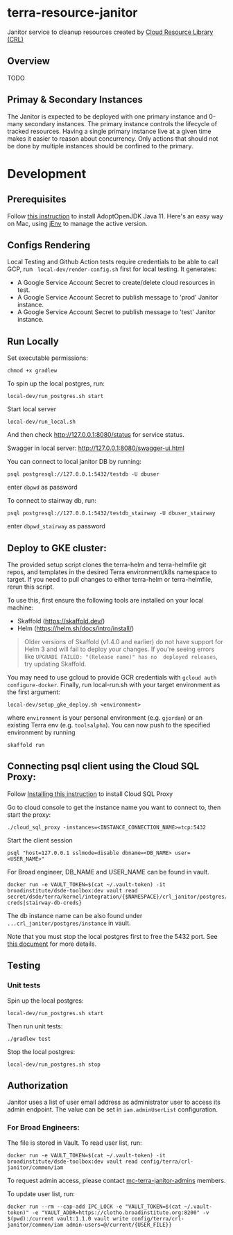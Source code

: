 # terra-resource-janitor
Janitor service to cleanup resources created by [Cloud Resource Library (CRL)](https://github.com/DataBiosphere/terra-cloud-resource-lib) 

## Overview
TODO

## Primay & Secondary Instances
The Janitor is expected to be deployed with one primary instance and 0-many secondary instances.
The primary instance controls the lifecycle of tracked resources. Having a single primary instance
live at a given time makes it easier to reason about concurrency. Only actions that should not be
done by multiple instances should be confined to the primary.

# Development

## Prerequisites
Follow [this instruction](https://adoptopenjdk.net/installation.html) to install AdoptOpenJDK Java 11. 
Here's an easy way on Mac, using [jEnv](https://www.jenv.be/) to manage the active version.

## Configs Rendering
Local Testing and Github Action tests require credentials to be able to call GCP, run
``` local-dev/render-config.sh``` first for local testing. It generates:
* A Google Service Account Secret to create/delete cloud resources in test.
* A Google Service Account Secret to publish message to 'prod' Janitor instance.
* A Google Service Account Secret to publish message to 'test' Janitor instance.

## Run Locally
Set executable permissions:
```
chmod +x gradlew
```

To spin up the local postgres, run:
```
local-dev/run_postgres.sh start
```
Start local server
```
local-dev/run_local.sh
```
And then check http://127.0.0.1:8080/status for service status.

Swagger in local server: http://127.0.0.1:8080/swagger-ui.html

You can connect to local janitor DB by running: 
```
psql postgresql://127.0.0.1:5432/testdb -U dbuser
```
enter `dbpwd` as password

To connect to stairway db, run: 
```
psql postgresql://127.0.0.1:5432/testdb_stairway -U dbuser_stairway
```
enter `dbpwd_stairway` as password

## Deploy to GKE cluster:
The provided setup script clones the terra-helm and terra-helmfile git repos,
and templates in the desired Terra environment/k8s namespace to target.
If you need to pull changes to either terra-helm or terra-helmfile, rerun this script.

To use this, first ensure the following tools are installed on your local machine:
 * Skaffold (https://skaffold.dev/)
 * Helm (https://helm.sh/docs/intro/install/)

> Older versions of Skaffold (v1.4.0 and earlier) do not have support for Helm 3 and will fail to deploy your 
changes. If you're seeing errors like `UPGRADE FAILED: "(Release name)" has no 
deployed releases`, try updating Skaffold.

You may need to use gcloud to provide GCR
 credentials with `gcloud auth configure-docker`. Finally, run local-run.sh with
  your target environment as the first argument:

```
local-dev/setup_gke_deploy.sh <environment>
```

where `environment` is your personal environment (e.g. `gjordan`) or an existing Terra env (e.g. `toolsalpha`).
You can now push to the specified environment by running

```
skaffold run
```

## Connecting psql client using the Cloud SQL Proxy:
Follow [Installing this instruction](https://cloud.google.com/sql/docs/mysql/sql-proxy#macos-64-bit)
to install Cloud SQL Proxy 

Go to cloud console to get the instance name you want to connect to, then start the proxy:
```
./cloud_sql_proxy -instances=<INSTANCE_CONNECTION_NAME>=tcp:5432
```
Start the client session
```
psql "host=127.0.0.1 sslmode=disable dbname=<DB_NAME> user=<USER_NAME>"
```
For Broad engineer, DB_NAME and USER_NAME can be found in vault. 
```
docker run -e VAULT_TOKEN=$(cat ~/.vault-token) -it broadinstitute/dsde-toolbox:dev vault read secret/dsde/terra/kernel/integration/{$NAMESPACE}/crl_janitor/postgres/{db-creds|stairway-db-creds}
```
The db instance name can be also found under `...crl_janitor/postgres/instance` in vault.

Note that you must stop the local postgres first to free the 5432 port.
See [this document](https://cloud.google.com/sql/docs/postgres/connect-admin-proxy) for more details.

## Testing

### Unit tests

Spin up the local postgres:
```
local-dev/run_postgres.sh start
```

Then run unit tests:
```
./gradlew test
```
Stop the local postgres:
```
local-dev/run_postgres.sh stop
```
## Authorization
Janitor uses a list of user email address as administrator user to access its admin endpoint.
The value can be set in `iam.adminUserList` configuration.
### For Broad Engineers:
The file is stored in Vault. 
To read user list, run:
```
docker run -e VAULT_TOKEN=$(cat ~/.vault-token) -it broadinstitute/dsde-toolbox:dev vault read config/terra/crl-janitor/common/iam 
```
To request admin access, please contact [mc-terra-janitor-admins](https://github.com/orgs/broadinstitute/teams/mc-terra-janitor-admins) members.

To update user list, run:
```
docker run --rm --cap-add IPC_LOCK -e "VAULT_TOKEN=$(cat ~/.vault-token)" -e "VAULT_ADDR=https://clotho.broadinstitute.org:8200" -v $(pwd):/current vault:1.1.0 vault write config/terra/crl-janitor/common/iam admin-users=@/current/{USER_FILE}}
```
